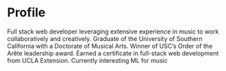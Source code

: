 # Profile

Full stack web developer leveraging extensive experience in music to work collaboratively and creatively. Graduate of the University of Southern California with a Doctorate of Musical Arts. Winner of USC’s Order of the Arête leadership award. Earned a certificate in full-stack web development from UCLA Extension. Currently interesting ML for music
